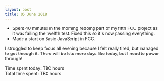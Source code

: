```yaml
---
layout: post
title: 06 June 2018
---
```


* Spent 40 minutes in the morning redoing part of my fifth FCC project as it was failing the twelfth test. Fixed this so it's now passing everything.
* Made a start on Basic JavaScript in FCC. 

I struggled to keep focus all evening because I felt really tired, but managed to get through it. There will be lots more days like today, but I need to power through!

Time spent today: TBC hours  
Total time spent: TBC hours  
